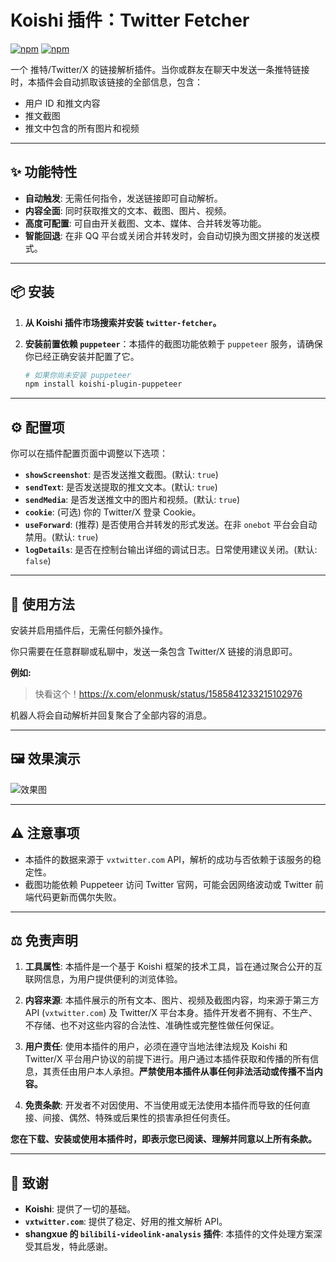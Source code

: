# Koishi 插件：Twitter Fetcher

[![npm](https://img.shields.io/npm/v/koishi-plugin-twitter-fetcher.svg)](https://www.npmjs.com/package/koishi-plugin-twitter-fetcher)
[![npm](https://img.shields.io/npm/dm/koishi-plugin-twitter-fetcher.svg)](https://www.npmjs.com/package/koishi-plugin-twitter-fetcher)

一个 推特/Twitter/X 的链接解析插件。当你或群友在聊天中发送一条推特链接时，本插件会自动抓取该链接的全部信息，包含：

*   用户 ID 和推文内容
*   推文截图
*   推文中包含的所有图片和视频

---

## ✨ 功能特性

*   **自动触发**: 无需任何指令，发送链接即可自动解析。
*   **内容全面**: 同时获取推文的文本、截图、图片、视频。
*   **高度可配置**: 可自由开关截图、文本、媒体、合并转发等功能。
*   **智能回退**: 在非 QQ 平台或关闭合并转发时，会自动切换为图文拼接的发送模式。

---

## 📦 安装

1.  **从 Koishi 插件市场搜索并安装 `twitter-fetcher`。**

2.  **安装前置依赖 `puppeteer`**：本插件的截图功能依赖于 `puppeteer` 服务，请确保你已经正确安装并配置了它。
    ```bash
    # 如果你尚未安装 puppeteer
    npm install koishi-plugin-puppeteer
    ```

---

## ⚙️ 配置项

你可以在插件配置页面中调整以下选项：

*   **`showScreenshot`**: 是否发送推文截图。(默认: `true`)
*   **`sendText`**: 是否发送提取的推文文本。(默认: `true`)
*   **`sendMedia`**: 是否发送推文中的图片和视频。(默认: `true`)
*   **`cookie`**: (可选) 你的 Twitter/X 登录 Cookie。
*   **`useForward`**: (推荐) 是否使用合并转发的形式发送。在非 `onebot` 平台会自动禁用。(默认: `true`)
*   **`logDetails`**: 是否在控制台输出详细的调试日志。日常使用建议关闭。(默认: `false`)

---

## 📝 使用方法

安装并启用插件后，无需任何额外操作。

你只需要在任意群聊或私聊中，发送一条包含 Twitter/X 链接的消息即可。

**例如:**
> 快看这个！https://x.com/elonmusk/status/1585841233215102976

机器人将会自动解析并回复聚合了全部内容的消息。

---

## 🖼️ 效果演示

![效果图](https://i.postimg.cc/dtc61yqd/1.png)

---

## ⚠️ 注意事项

*   本插件的数据来源于 `vxtwitter.com` API，解析的成功与否依赖于该服务的稳定性。
*   截图功能依赖 Puppeteer 访问 Twitter 官网，可能会因网络波动或 Twitter 前端代码更新而偶尔失败。

---

## ⚖️ 免责声明

1.  **工具属性**: 本插件是一个基于 Koishi 框架的技术工具，旨在通过聚合公开的互联网信息，为用户提供便利的浏览体验。

2.  **内容来源**: 本插件展示的所有文本、图片、视频及截图内容，均来源于第三方 API (`vxtwitter.com`) 及 Twitter/X 平台本身。插件开发者不拥有、不生产、不存储、也不对这些内容的合法性、准确性或完整性做任何保证。

3.  **用户责任**: 使用本插件的用户，必须在遵守当地法律法规及 Koishi 和 Twitter/X 平台用户协议的前提下进行。用户通过本插件获取和传播的所有信息，其责任由用户本人承担。**严禁使用本插件从事任何非法活动或传播不当内容。**

4.  **免责条款**: 开发者不对因使用、不当使用或无法使用本插件而导致的任何直接、间接、偶然、特殊或后果性的损害承担任何责任。

**您在下载、安装或使用本插件时，即表示您已阅读、理解并同意以上所有条款。**

---

## 💖 致谢

*   **Koishi**: 提供了一切的基础。
*   **`vxtwitter.com`**: 提供了稳定、好用的推文解析 API。
*   **shangxue 的 `bilibili-videolink-analysis` 插件**: 本插件的文件处理方案深受其启发，特此感谢。